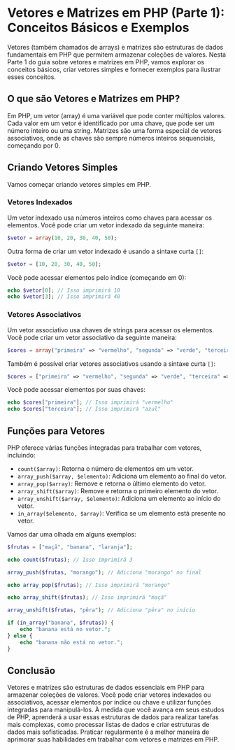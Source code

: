 # Vetores e Matrizes em PHP (Parte 1): Conceitos Básicos e Exemplos

Vetores (também chamados de arrays) e matrizes são estruturas de dados fundamentais em PHP que permitem armazenar coleções de valores. Nesta Parte 1 do guia sobre vetores e matrizes em PHP, vamos explorar os conceitos básicos, criar vetores simples e fornecer exemplos para ilustrar esses conceitos.

## O que são Vetores e Matrizes em PHP?

Em PHP, um vetor (array) é uma variável que pode conter múltiplos valores. Cada valor em um vetor é identificado por uma chave, que pode ser um número inteiro ou uma string. Matrizes são uma forma especial de vetores associativos, onde as chaves são sempre números inteiros sequenciais, começando por 0.

## Criando Vetores Simples

Vamos começar criando vetores simples em PHP.

### Vetores Indexados

Um vetor indexado usa números inteiros como chaves para acessar os elementos. Você pode criar um vetor indexado da seguinte maneira:

```php
$vetor = array(10, 20, 30, 40, 50);
```

Outra forma de criar um vetor indexado é usando a sintaxe curta `[]`:

```php
$vetor = [10, 20, 30, 40, 50];
```

Você pode acessar elementos pelo índice (começando em 0):

```php
echo $vetor[0]; // Isso imprimirá 10
echo $vetor[3]; // Isso imprimirá 40
```

### Vetores Associativos

Um vetor associativo usa chaves de strings para acessar os elementos. Você pode criar um vetor associativo da seguinte maneira:

```php
$cores = array("primeira" => "vermelho", "segunda" => "verde", "terceira" => "azul");
```

Também é possível criar vetores associativos usando a sintaxe curta `[]`:

```php
$cores = ["primeira" => "vermelho", "segunda" => "verde", "terceira" => "azul"];
```

Você pode acessar elementos por suas chaves:

```php
echo $cores["primeira"]; // Isso imprimirá "vermelho"
echo $cores["terceira"]; // Isso imprimirá "azul"
```

## Funções para Vetores

PHP oferece várias funções integradas para trabalhar com vetores, incluindo:

- `count($array)`: Retorna o número de elementos em um vetor.
- `array_push($array, $elemento)`: Adiciona um elemento ao final do vetor.
- `array_pop($array)`: Remove e retorna o último elemento do vetor.
- `array_shift($array)`: Remove e retorna o primeiro elemento do vetor.
- `array_unshift($array, $elemento)`: Adiciona um elemento ao início do vetor.
- `in_array($elemento, $array)`: Verifica se um elemento está presente no vetor.

Vamos dar uma olhada em alguns exemplos:

```php
$frutas = ["maçã", "banana", "laranja"];

echo count($frutas); // Isso imprimirá 3

array_push($frutas, "morango"); // Adiciona "morango" no final

echo array_pop($frutas); // Isso imprimirá "morango"

echo array_shift($frutas); // Isso imprimirá "maçã"

array_unshift($frutas, "pêra"); // Adiciona "pêra" no início

if (in_array("banana", $frutas)) {
    echo "banana está no vetor.";
} else {
    echo "banana não está no vetor.";
}
```

## Conclusão

Vetores e matrizes são estruturas de dados essenciais em PHP para armazenar coleções de valores. Você pode criar vetores indexados ou associativos, acessar elementos por índice ou chave e utilizar funções integradas para manipulá-los. À medida que você avança em seus estudos de PHP, aprenderá a usar essas estruturas de dados para realizar tarefas mais complexas, como processar listas de dados e criar estruturas de dados mais sofisticadas. Praticar regularmente é a melhor maneira de aprimorar suas habilidades em trabalhar com vetores e matrizes em PHP.